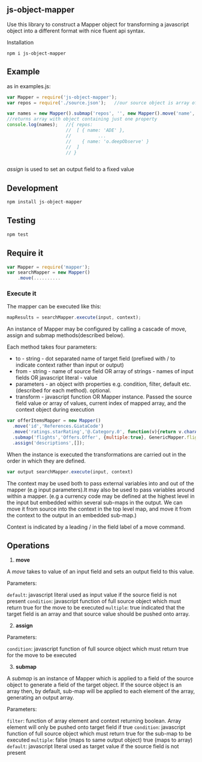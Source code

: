 ## js-object-mapper


Use this library to construct a Mapper object for transforming a javascript object into a different format with nice fluent api syntax.

Installation
```
npm i js-object-mapper
```

## Example
as in examples.js:
``` js
var Mapper = require('js-object-mapper');
var repos = require('./source.json');   //our source object is array of repos for a github user

var names = new Mapper().submap('repos', '', new Mapper().move('name', 'name')).execute(repos);
//returns array with object containing just one property
console.log(names);   //{ repos:
                      //  [ { name: 'ADE' },
                      //          ...
                      //    { name: 'o.deepObserve' }
                      //  ]
                      // }
```

``` js

```

 *assign* is used to set an output field to a fixed value

## Development

``` js
npm install js-object-mapper
```

## Testing

``` js
npm test
```

## Require it

``` js
var Mapper = require('mapper');    
var searchMapper = new Mapper()
    .move(..........
```
### Execute it

The mapper can be executed like this:
``` js
mapResults = searchMapper.execute(input, context);
```

An instance of Mapper may be configured by calling a cascade of move, assign and submap methods(described below).

Each method takes four parameters:
 
   * to - string - dot separated name of target field (prefixed with / to indicate context rather than input or output)
   * from - string - name of source field OR array of strings - names of input fields OR javascript literal - value
   * parameters - an object with properties e.g. condition, filter, default etc. (described for each method). optional.
   * transform - javascript function OR Mapper instance.  Passed the source field value or array of values, current index of mapped array, and the context object during execution
   

``` js
var offerItemsMapper = new Mapper()
  .move('id','References.GiataCode')
  .move('ratings.starRating','@.Category.0', function(v){return v.charAt(0);})
  .submap('flights','Offers.Offer', {multiple:true}, GenericMapper.flightMapper)
  .assign('descriptions',[]);
```

When the instance is executed the transformations are carried out in the order in which they are defined.

``` js
var output searchMapper.execute(input, context)
```

The context may be used both to pass external variables into and out of the mapper (e.g input parameters).It may also be used to pass variables around within a mapper. (e.g a currency code may be defined at the highest level in the input
but embedded within several sub-maps in the output. We can move it from source into the context in the top level map,
and move it from the context to the output in an embedded sub-map.)

Context is indicated by a leading / in the field label of a move command.

## Operations

1) **move**

A *move* takes to value of an input field and sets an output field to this value.

Parameters:

`default`: javascript literal used as input value if the source field is not present
`condition`: javascript function of full source object which must return true for the move to be executed
`multiple`: true indicated that the target field is an array and that source value should be pushed onto array.

2) **assign**

Parameters:

`condition`: javascript function of full source object which must return true for the move to be executed

3) **submap**

A *submap* is an instance of Mapper which is applied to a field of the source object to generate a field of the target object.
If the source object is an array then, by default, sub-map will be applied to each element of the array,  generating an output array.

Parameters:

`filter`: function of array element and context returning boolean. Array element will only be pushed onto target field if true
`condition`: javascript function of full source object which must return true for the sub-map to be executed
`multiple`: false (maps to same output object)          true  (maps to array)
`default`: javascript literal used as target value if the source field is not present






